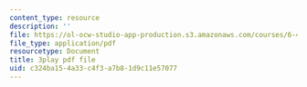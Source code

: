 ```yaml
---
content_type: resource
description: ''
file: https://ol-ocw-studio-app-production.s3.amazonaws.com/courses/6-451-principles-of-digital-communication-ii-spring-2005/c324ba154a33c4f3a7b81d9c11e57077_q4LsDylKZcI.pdf
file_type: application/pdf
resourcetype: Document
title: 3play pdf file
uid: c324ba15-4a33-c4f3-a7b8-1d9c11e57077
---
```


